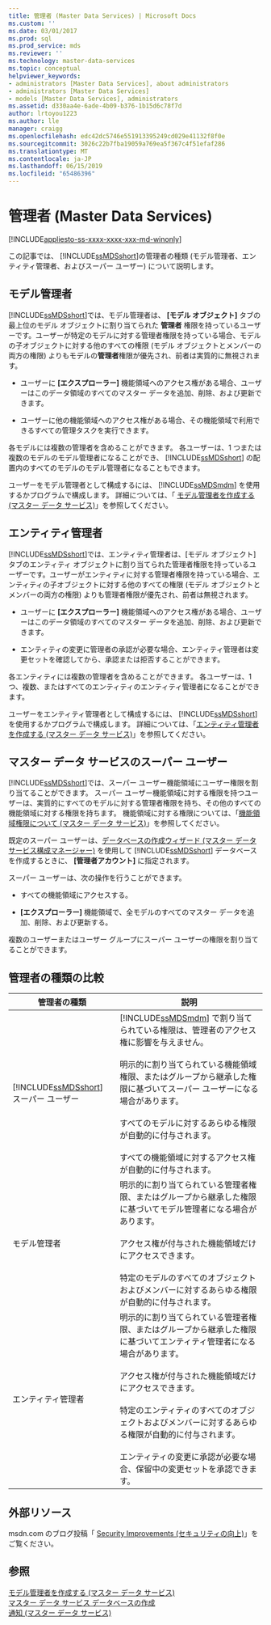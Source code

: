 ```yaml
---
title: 管理者 (Master Data Services) | Microsoft Docs
ms.custom: ''
ms.date: 03/01/2017
ms.prod: sql
ms.prod_service: mds
ms.reviewer: ''
ms.technology: master-data-services
ms.topic: conceptual
helpviewer_keywords:
- administrators [Master Data Services], about administrators
- administrators [Master Data Services]
- models [Master Data Services], administrators
ms.assetid: d330aa4e-6ade-4b09-b376-1b15d6c78f7d
author: lrtoyou1223
ms.author: lle
manager: craigg
ms.openlocfilehash: edc42dc5746e551913395249cd029e41132f8f0e
ms.sourcegitcommit: 3026c22b7fba19059a769ea5f367c4f51efaf286
ms.translationtype: MT
ms.contentlocale: ja-JP
ms.lasthandoff: 06/15/2019
ms.locfileid: "65486396"
---
```

# <a name="administrators-master-data-services"></a>管理者 (Master Data Services)

[!INCLUDE[appliesto-ss-xxxx-xxxx-xxx-md-winonly](../includes/appliesto-ss-xxxx-xxxx-xxx-md-winonly.md)]

  この記事では、 [!INCLUDE[ssMDSshort](../includes/ssmdsshort-md.md)]の管理者の種類 (モデル管理者、エンティティ管理者、およびスーパー ユーザー) について説明します。  
  
## <a name="model-administrators"></a>モデル管理者  
 [!INCLUDE[ssMDSshort](../includes/ssmdsshort-md.md)]では、モデル管理者は、 **[モデル オブジェクト]** タブの最上位のモデル オブジェクトに割り当てられた **管理者** 権限を持っているユーザーです。ユーザーが特定のモデルに対する管理者権限を持っている場合、モデルの子オブジェクトに対する他のすべての権限 (モデル オブジェクトとメンバーの両方の権限) よりもモデルの**管理者**権限が優先され、前者は実質的に無視されます。  
  
-   ユーザーに **[エクスプローラー]** 機能領域へのアクセス権がある場合、ユーザーはこのデータ領域のすべてのマスター データを追加、削除、および更新できます。  
  
-   ユーザーに他の機能領域へのアクセス権がある場合、その機能領域で利用できるすべての管理タスクを実行できます。  
  
 各モデルには複数の管理者を含めることができます。 各ユーザーは、1 つまたは複数のモデルのモデル管理者になることができ、 [!INCLUDE[ssMDSshort](../includes/ssmdsshort-md.md)] の配置内のすべてのモデルのモデル管理者になることもできます。  
  
 ユーザーをモデル管理者として構成するには、 [!INCLUDE[ssMDSmdm](../includes/ssmdsmdm-md.md)] を使用するかプログラムで構成します。 詳細については、「 [モデル管理者を作成する (マスター データ サービス)](../master-data-services/create-a-model-administrator-master-data-services.md)」を参照してください。  
  
## <a name="entity-administrators"></a>エンティティ管理者  
 [!INCLUDE[ssMDSshort](../includes/ssmdsshort-md.md)]では、エンティティ管理者は、[モデル オブジェクト] タブのエンティティ オブジェクトに割り当てられた管理者権限を持っているユーザーです。ユーザーがエンティティに対する管理者権限を持っている場合、エンティティの子オブジェクトに対する他のすべての権限 (モデル オブジェクトとメンバーの両方の権限) よりも管理者権限が優先され、前者は無視されます。  
  
-   ユーザーに **[エクスプローラー]** 機能領域へのアクセス権がある場合、ユーザーはこのデータ領域のすべてのマスター データを追加、削除、および更新できます。  
  
-   エンティティの変更に管理者の承認が必要な場合、エンティティ管理者は変更セットを確認してから、承認または拒否することができます。  
  
 各エンティティには複数の管理者を含めることができます。 各ユーザーは、1 つ、複数、またはすべてのエンティティのエンティティ管理者になることができます。  
  
 ユーザーをエンティティ管理者として構成するには、 [!INCLUDE[ssMDSshort](../includes/ssmdsshort-md.md)] を使用するかプログラムで構成します。 詳細については、「[エンティティ管理者を作成する (マスター データ サービス)](../master-data-services/create-an-entity-administrator-master-data-services.md)」を参照してください。  
  
## <a name="master-data-services-super-user"></a>マスター データ サービスのスーパー ユーザー  
 [!INCLUDE[ssMDSshort](../includes/ssmdsshort-md.md)]では、スーパー ユーザー機能領域にユーザー権限を割り当てることができます。 スーパー ユーザー機能領域に対する権限を持つユーザーは、実質的にすべてのモデルに対する管理者権限を持ち、その他のすべての機能領域に対する権限を持ちます。 機能領域に対する権限については、「[機能領域権限について (マスター データ サービス)](../master-data-services/functional-area-permissions-master-data-services.md)」を参照してください。  
  
 既定のスーパー ユーザーは、[データベースの作成ウィザード (マスター データ サービス構成マネージャー)](../master-data-services/create-database-wizard-master-data-services-configuration-manager.md) を使用して [!INCLUDE[ssMDSshort](../includes/ssmdsshort-md.md)] データベースを作成するときに、 **[管理者アカウント]** に指定されます。  
  
 スーパー ユーザーは、次の操作を行うことができます。  
  
-   すべての機能領域にアクセスする。  
  
-   **[エクスプローラー]** 機能領域で、全モデルのすべてのマスター データを追加、削除、および更新する。  
  
 複数のユーザーまたはユーザー グループにスーパー ユーザーの権限を割り当てることができます。  
  
## <a name="comparing-administrator-types"></a>管理者の種類の比較  
  
|管理者の種類|説明|  
|------------------------|-----------------|  
|[!INCLUDE[ssMDSshort](../includes/ssmdsshort-md.md)] スーパー ユーザー|[!INCLUDE[ssMDSmdm](../includes/ssmdsmdm-md.md)] で割り当てられている権限は、管理者のアクセス権に影響を与えません。<br /><br /> 明示的に割り当てられている機能領域権限、またはグループから継承した権限に基づいてスーパー ユーザーになる場合があります。<br /><br /> すべてのモデルに対するあらゆる権限が自動的に付与されます。<br /><br /> すべての機能領域に対するアクセス権が自動的に付与されます。|  
|モデル管理者|明示的に割り当てられている管理者権限、またはグループから継承した権限に基づいてモデル管理者になる場合があります。<br /><br /> アクセス権が付与された機能領域だけにアクセスできます。<br /><br /> 特定のモデルのすべてのオブジェクトおよびメンバーに対するあらゆる権限が自動的に付与されます。|  
|エンティティ管理者|明示的に割り当てられている管理者権限、またはグループから継承した権限に基づいてエンティティ管理者になる場合があります。<br /><br /> アクセス権が付与された機能領域だけにアクセスできます。<br /><br /> 特定のエンティティのすべてのオブジェクトおよびメンバーに対するあらゆる権限が自動的に付与されます。<br /><br /> エンティティの変更に承認が必要な場合、保留中の変更セットを承認できます。|  
  
## <a name="external-resources"></a>外部リソース  
 msdn.com のブログ投稿「 [Security Improvements (セキュリティの向上)](https://go.microsoft.com/fwlink/p/?LinkId=615376)」をご覧ください。  
  
## <a name="see-also"></a>参照  
 [モデル管理者を作成する (マスター データ サービス)](../master-data-services/create-a-model-administrator-master-data-services.md)   
 [マスター データ サービス データベースの作成](../master-data-services/install-windows/create-a-master-data-services-database.md)   
 [通知 (マスター データ サービス)](../master-data-services/notifications-master-data-services.md)  
  
  
